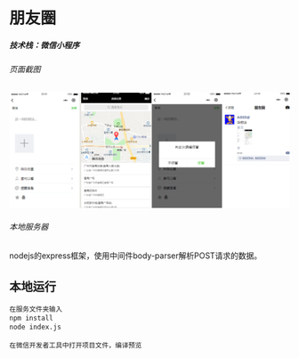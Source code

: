# 朋友圈
##### 技术栈：微信小程序

###### 页面截图
![功能截图](./VX-FC/img/814350e56ce0fc98d51e6cb64d5e1ed.png)

###### 本地服务器
nodejs的express框架，使用中间件body-parser解析POST请求的数据。

## 本地运行
```
在服务文件夹输入
npm install
node index.js

在微信开发者工具中打开项目文件，编译预览
```

